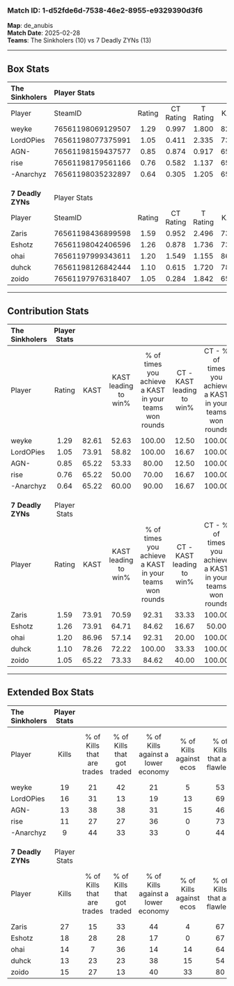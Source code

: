 ### Match ID: 1-d52fde6d-7538-46e2-8955-e9329390d3f6  
**Map**: de_anubis  
**Match Date**: 2025-02-28  
**Teams**: The Sinkholers (10) vs 7 Deadly ZYNs (13)  

---  

## Box Stats  

| **The Sinkholers** | Player Stats      |        |           |          |       |       |       |         |        |      |     |
| :- | :- | :-: | :-: | :-: | :-: | :-: | :-: | :-: | :-: | :-: | :-: |
| Player             | SteamID           | Rating | CT Rating | T Rating | KAST  |  ADR  | Kills | Assists | Deaths | K/D  | HS% |
| weyke              | 76561198069129507 |  1.29  |   0.997   |  1.800   | 82.61 | 75.4  |  19   |    3    |   15   | 1.27 | 10  |
| LordOPies          | 76561198077375991 |  1.05  |   0.411   |  2.335   | 73.91 | 83.2  |  16   |    6    |   19   | 0.84 | 50  |
| AGN-               | 76561198159437577 |  0.85  |   0.874   |  0.917   | 65.22 | 70.8  |  13   |    3    |   18   | 0.72 | 38  |
| rise               | 76561198179561166 |  0.76  |   0.582   |  1.137   | 65.22 | 62.3  |  11   |    7    |   18   | 0.61 | 63  |
| -Anarchyz          | 76561198035232897 |  0.64  |   0.305   |  1.205   | 65.22 | 47.5  |   9   |    7    |   18   | 0.50 | 33  |
|                    |                   |        |           |          |       |       |       |         |        |      |     |
|                    |                   |        |           |          |       |       |       |         |        |      |     |
|                    |                   |        |           |          |       |       |       |         |        |      |     |
| **7 Deadly ZYNs**  | Player Stats      |        |           |          |       |       |       |         |        |      |     |
| Player             | SteamID           | Rating | CT Rating | T Rating | KAST  |  ADR  | Kills | Assists | Deaths | K/D  | HS% |
| Zaris              | 76561198436899598 |  1.59  |   0.952   |  2.496   | 73.91 | 111.4 |  27   |    3    |   17   | 1.59 | 70  |
| Eshotz             | 76561198042406596 |  1.26  |   0.878   |  1.736   | 73.91 | 83.9  |  18   |    8    |   14   | 1.29 | 72  |
| ohai               | 76561197999343611 |  1.20  |   1.549   |  1.155   | 86.96 | 69.1  |  14   |    9    |   12   | 1.17 | 21  |
| duhck              | 76561198126842444 |  1.10  |   0.615   |  1.720   | 78.26 | 78.9  |  13   |   11    |   14   | 0.93 | 61  |
| zoido              | 76561197976318407 |  1.05  |   0.284   |  1.842   | 65.22 | 66.4  |  15   |    3    |   12   | 1.25 | 46  |
---  

## Contribution Stats  

| **The Sinkholers** | Player Stats |       |                      |                                                        |                           |                                                             |                          |                                                            |
| :- | :-: | :-: | :-: | :-: | :-: | :-: | :-: | :-: |
| Player             |    Rating    | KAST  | KAST leading to win% | % of times you achieve a KAST in your teams won rounds | CT - KAST leading to win% | CT - % of times you achieve a KAST in your teams won rounds | T - KAST leading to win% | T - % of times you achieve a KAST in your teams won rounds |
| weyke              |     1.29     | 82.61 |        52.63         |                         100.00                         |           12.50           |                           100.00                            |          81.82           |                           100.00                           |
| LordOPies          |     1.05     | 73.91 |        58.82         |                         100.00                         |           16.67           |                           100.00                            |          81.82           |                           100.00                           |
| AGN-               |     0.85     | 65.22 |        53.33         |                         80.00                          |           12.50           |                           100.00                            |          100.00          |                           77.78                            |
| rise               |     0.76     | 65.22 |        50.00         |                         70.00                          |           16.67           |                           100.00                            |          75.00           |                           66.67                            |
| -Anarchyz          |     0.64     | 65.22 |        60.00         |                         90.00                          |           16.67           |                           100.00                            |          88.89           |                           88.89                            |
|                    |              |       |                      |                                                        |                           |                                                             |                          |                                                            |
|                    |              |       |                      |                                                        |                           |                                                             |                          |                                                            |
|                    |              |       |                      |                                                        |                           |                                                             |                          |                                                            |
| **7 Deadly ZYNs**  | Player Stats |       |                      |                                                        |                           |                                                             |                          |                                                            |
| Player             |    Rating    | KAST  | KAST leading to win% | % of times you achieve a KAST in your teams won rounds | CT - KAST leading to win% | CT - % of times you achieve a KAST in your teams won rounds | T - KAST leading to win% | T - % of times you achieve a KAST in your teams won rounds |
| Zaris              |     1.59     | 73.91 |        70.59         |                         92.31                          |           33.33           |                           100.00                            |          90.91           |                           90.91                            |
| Eshotz             |     1.26     | 73.91 |        64.71         |                         84.62                          |           16.67           |                            50.00                            |          90.91           |                           90.91                            |
| ohai               |     1.20     | 86.96 |        57.14         |                         92.31                          |           20.00           |                           100.00                            |          90.91           |                           90.91                            |
| duhck              |     1.10     | 78.26 |        72.22         |                         100.00                         |           33.33           |                           100.00                            |          91.67           |                           100.00                           |
| zoido              |     1.05     | 65.22 |        73.33         |                         84.62                          |           40.00           |                           100.00                            |          90.00           |                           81.82                            |
---  

## Extended Box Stats  

| **The Sinkholers** | Player Stats |                            |                            |                                    |                         |                              |                                 |        |                             |                                     |                          |                               |                            |
| :- | :-: | :-: | :-: | :-: | :-: | :-: | :-: | :-: | :-: | :-: | :-: | :-: | :-: |
| Player             |    Kills     | % of Kills that are trades | % of Kills that got traded | % of Kills against a lower economy | % of Kills against ecos | % of Kills that are flawless | % of Kills that are close duels | Deaths | % of Deaths that get traded | % of Deaths against a lower economy | % of Deaths against ecos | % of Deaths that are flawless | % of Deaths that are close |
| weyke              |      19      |             21             |             42             |                 21                 |            5            |              53              |                0                |   15   |             27              |                 13                  |            0             |              80               |             0              |
| LordOPies          |      16      |             31             |             13             |                 19                 |           13            |              69              |                6                |   19   |             42              |                 16                  |            0             |              63               |             0              |
| AGN-               |      13      |             38             |             38             |                 31                 |           15            |              46              |                0                |   18   |             11              |                 11                  |            0             |              72               |             6              |
| rise               |      11      |             27             |             27             |                 36                 |            0            |              73              |                9                |   18   |             28              |                 11                  |            6             |              72               |             11             |
| -Anarchyz          |      9       |             44             |             33             |                 33                 |            0            |              44              |               33                |   18   |             28              |                 17                  |            6             |              56               |             11             |
|                    |              |                            |                            |                                    |                         |                              |                                 |        |                             |                                     |                          |                               |                            |
|                    |              |                            |                            |                                    |                         |                              |                                 |        |                             |                                     |                          |                               |                            |
|                    |              |                            |                            |                                    |                         |                              |                                 |        |                             |                                     |                          |                               |                            |
| **7 Deadly ZYNs**  | Player Stats |                            |                            |                                    |                         |                              |                                 |        |                             |                                     |                          |                               |                            |
| Player             |    Kills     | % of Kills that are trades | % of Kills that got traded | % of Kills against a lower economy | % of Kills against ecos | % of Kills that are flawless | % of Kills that are close duels | Deaths | % of Deaths that get traded | % of Deaths against a lower economy | % of Deaths against ecos | % of Deaths that are flawless | % of Deaths that are close |
| Zaris              |      27      |             15             |             33             |                 44                 |            4            |              67              |                4                |   17   |             41              |                 12                  |            0             |              76               |             0              |
| Eshotz             |      18      |             28             |             28             |                 17                 |            0            |              67              |                6                |   14   |             29              |                 14                  |            7             |              36               |             0              |
| ohai               |      14      |             7              |             36             |                 14                 |           14            |              64              |                0                |   12   |             33              |                 17                  |            8             |              58               |             8              |
| duhck              |      13      |             23             |             23             |                 38                 |           15            |              54              |               15                |   14   |             29              |                 14                  |            0             |              43               |             14             |
| zoido              |      15      |             27             |             13             |                 40                 |           33            |              80              |                7                |   12   |             17              |                  8                  |            0             |              67               |             17             |
